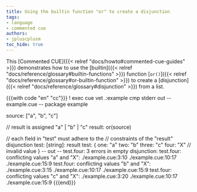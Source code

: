 ```yaml
---
title: Using the builtin function "or" to create a disjunction
tags:
- language
- commented cue
authors:
- jpluscplusm
toc_hide: true
---
```


This [Commented CUE]({{< relref "docs/howto#commented-cue-guides" >}})
demonstrates how to use the
[builtin]({{< relref "docs/reference/glossary#builtin-functions" >}})
function
[`or()`]({{< relref "docs/reference/glossary#or-builtin-function" >}})
to create a
[disjunction]({{< relref "docs/reference/glossary#disjunction" >}})
from a list.

{{{with code "en" "cc"}}}
! exec cue vet .:example
cmp stderr out
-- example.cue --
package example

source: ["a", "b", "c"]

// result is assigned "a" | "b" | "c"
result: or(source)

// each field in "test" must adhere to the
// constraints of the "result" disjunction
test: [string]: result
test: {
	one:   "a"
	two:   "b"
	three: "c"
	four:  "X" // invalid value
}
-- out --
test.four: 3 errors in empty disjunction:
test.four: conflicting values "a" and "X":
    ./example.cue:3:10
    ./example.cue:10:17
    ./example.cue:15:9
test.four: conflicting values "b" and "X":
    ./example.cue:3:15
    ./example.cue:10:17
    ./example.cue:15:9
test.four: conflicting values "c" and "X":
    ./example.cue:3:20
    ./example.cue:10:17
    ./example.cue:15:9
{{{end}}}
